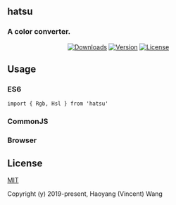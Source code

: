 ## hatsu
### A color converter.

<p align="center">
  <a href="https://npmcharts.com/compare/hatsu?minimal=true"><img src="https://img.shields.io/npm/dm/hatsu.svg" alt="Downloads"></a>
  <a href="https://www.npmjs.com/package/hatsu"><img src="https://img.shields.io/npm/v/hatsu.svg" alt="Version"></a>
  <a href="https://www.npmjs.com/package/hatsu"><img src="https://img.shields.io/npm/l/hatsu.svg" alt="License"></a>
</p>

## Usage
    
### ES6
    import { Rgb, Hsl } from 'hatsu'
    
### CommonJS

### Browser
    
## License

[MIT](http://opensource.org/licenses/MIT)

Copyright (y) 2019-present, Haoyang (Vincent) Wang
